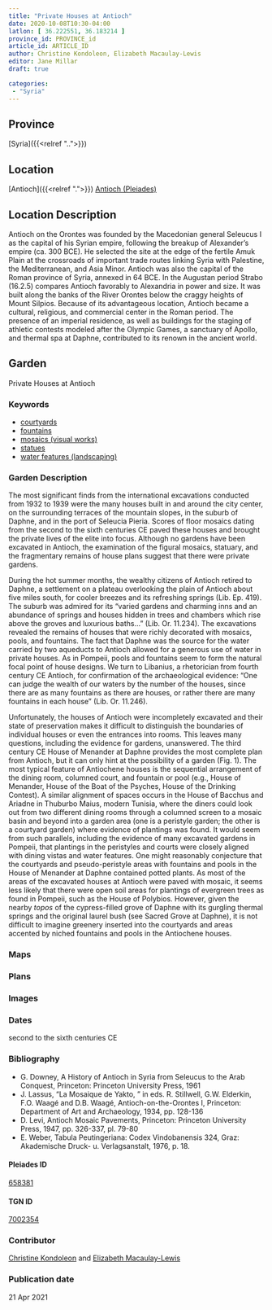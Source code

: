 ```yaml
---
title: "Private Houses at Antioch"
date: 2020-10-08T10:30-04:00
latlon: [ 36.222551, 36.183214 ]
province_id: PROVINCE_id
article_id: ARTICLE_ID
author: Christine Kondoleon, Elizabeth Macaulay-Lewis
editor: Jane Millar
draft: true

categories:
 - "Syria"
---
```


## Province
[Syria]({{<relref "..">}})

## Location

[Antioch]({{<relref ".">}})
[Antioch (Pleiades)](https://pleiades.stoa.org/places/658381)

<!--### Location Description-->

## Location Description
Antioch on the Orontes was founded by the Macedonian general Seleucus I as the capital of his Syrian empire, following the breakup of Alexander’s empire (ca. 300 BCE).  He selected the site at the edge of the fertile Amuk Plain at the crossroads of important trade routes linking Syria with Palestine, the Mediterranean, and Asia Minor. Antioch was also the capital of the Roman province of Syria, annexed in 64 BCE. In the Augustan period Strabo (16.2.5) compares Antioch favorably to Alexandria in power and size. It was built along the banks of the River Orontes below the craggy heights of Mount Silpios. Because of its advantageous location, Antioch became a cultural, religious, and commercial center in the Roman period. The presence of an imperial residence, as well as buildings for the staging of athletic contests modeled after the Olympic Games, a sanctuary of Apollo, and thermal spa at Daphne, contributed to its renown in the ancient world.

<!--## Sublocation-->

<!--### Sublocation Description-->

<!-- DESCRIPTION -->

## Garden
Private Houses at Antioch

### Keywords
- [courtyards](http://vocab.getty.edu/page/aat/300004095)
- [fountains](http://vocab.getty.edu/page/aat/300006179)
- [mosaics (visual works)](http://vocab.getty.edu/page/aat/300015342)
- [statues](http://vocab.getty.edu/page/aat/300047600)
- [water features (landscaping)](http://vocab.getty.edu/page/aat/300180674)

### Garden Description
The most significant finds from the international excavations conducted from 1932 to 1939 were the many houses built in and around the city center, on the surrounding terraces of the mountain slopes, in the suburb of Daphne, and in the port of Seleucia Pieria. Scores of floor mosaics dating from the second to the sixth centuries CE paved these houses and brought the private lives of the elite into focus. Although no gardens have been excavated in Antioch, the examination of the figural mosaics, statuary, and the fragmentary remains of house plans suggest that there were private gardens.

During the hot summer months, the wealthy citizens of Antioch retired to Daphne, a settlement on a plateau overlooking the plain of Antioch about five miles south, for cooler breezes and its refreshing springs (Lib. Ep. 419). The suburb was admired for its “varied gardens and charming inns and an abundance of springs and houses hidden in trees and chambers which rise above the groves and luxurious baths…” (Lib. Or. 11.234). The excavations revealed the remains of houses that were richly decorated with mosaics, pools, and fountains. The fact that Daphne was the source for the water carried by two aqueducts to Antioch allowed for a generous use of water in private houses. As in Pompeii, pools and fountains seem to form the natural focal point of house designs. We turn to Libanius, a rhetorician from fourth century CE Antioch, for confirmation of the archaeological evidence: “One can judge the wealth of our waters by the number of the houses, since there are as many fountains as there are houses, or rather there are many fountains in each house” (Lib. Or. 11.246).

Unfortunately, the houses of Antioch were incompletely excavated and their state of preservation makes it difficult to distinguish the boundaries of individual houses or even the entrances into rooms. This leaves many questions, including the evidence for gardens, unanswered. The third century CE House of Menander at Daphne provides the most complete plan from Antioch, but it can only hint at the possibility of a garden (Fig. 1). The most typical feature of Antiochene houses is the sequential arrangement of the dining room, columned court, and fountain or pool (e.g., House of Menander, House of the Boat of the Psyches, House of the Drinking Contest). A similar alignment of spaces occurs in the House of Bacchus and Ariadne in Thuburbo Maius, modern Tunisia, where the diners could look out from two different dining rooms through a columned screen to a mosaic basin and beyond into a garden area (one is a peristyle garden; the other is a courtyard garden) where evidence of plantings was found. It would seem from such parallels, including the evidence of many excavated gardens in Pompeii, that plantings in the peristyles and courts were closely aligned with dining vistas and water features. One might reasonably conjecture that the courtyards and pseudo-peristyle areas with fountains and pools in the House of Menander at Daphne contained potted plants. As most of the areas of the excavated houses at Antioch were paved with mosaic, it seems less likely that there were open soil areas for plantings of evergreen trees as found in Pompeii, such as the House of Polybios. However, given the nearby *topos* of the cypress-filled grove of Daphne with its gurgling thermal springs and the original laurel bush (see Sacred Grove at Daphne), it is not difficult to imagine greenery inserted into the courtyards and areas accented by niched fountains and pools in the Antiochene houses.

### Maps

<!--
{{< figure src="IMG_URL" alt="ALT_TEXT" title="CAPTION" >}}
-->

### Plans
<!--
{{< figure src="IMG_URL" alt="ALT_TEXT" title="CAPTION" >}}
-->

### Images

<!--
{{< figure src="IMG_URL" alt="ALT_TEXT" title="CAPTION" >}}
-->

### Dates
second to the sixth centuries CE

### Bibliography
- G. Downey,  A History of Antioch in Syria from Seleucus to the Arab Conquest, Princeton: Princeton University Press, 1961
- J. Lassus, “La Mosaique de Yakto, ” in eds. R. Stillwell, G.W. Elderkin, F.O. Waagé and D.B. Waagé, Antioch-on-the-Orontes I, Princeton: Department of Art and Archaeology, 1934, pp. 128-136
- D. Levi, Antioch Mosaic Pavements, Princeton: Princeton University Press, 1947, pp. 326-337, pl. 79-80
- E. Weber,  Tabula Peutingeriana: Codex Vindobanensis 324, Graz: Akademische Druck- u. Verlagsanstalt, 1976, p. 18.

<!--#### Periodo ID-->

<!-- [PERIODO_ID](https://pleiades.stoa.org/places/PLEIADES_ID) -->

#### Pleiades ID

[658381](https://pleiades.stoa.org/places/658381)

#### TGN ID
[7002354](http://vocab.getty.edu/page/tgn/7002354)

### Contributor
[Christine Kondoleon](#) and [Elizabeth Macaulay-Lewis](#)

### Publication date

21 Apr 2021

<!--### Related articles-->

<!-- Links to other related articles. Leave blank for now -->